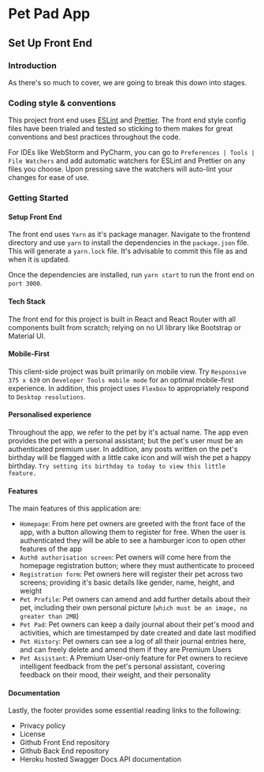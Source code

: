 # Pet Pad App

## Set Up Front End

### Introduction
As there's so much to cover, we are going to break this down into stages.

### Coding style & conventions
This project front end uses [ESLint](https://eslint.org/) and [Prettier](https://prettier.io/).
The front end style config files have been trialed and tested so sticking to them makes for great conventions and best practices throughout the code.

For IDEs like WebStorm and PyCharm, you can go to `Preferences | Tools | File Watchers` and add automatic watchers for ESLint and Prettier on any files you choose. Upon pressing save the watchers will auto-lint your changes for ease of use.

### Getting Started
#### Setup Front End
The front end uses `Yarn` as it's package manager. Navigate to the frontend directory and use `yarn` to install the dependencies in the `package.json` file. This will generate a `yarn.lock` file. It's advisable to commit this file as and when it is updated.

Once the dependencies are installed, run `yarn start` to run the front end on `port 3000`.

#### Tech Stack
The front end for this project is built in React and React Router with all components built from scratch; relying on no UI library like Bootstrap or Material UI.
 
#### Mobile-First
This client-side project was built primarily on mobile view. Try `Responsive 375 x 639` on `Developer Tools mobile mode` for an optimal mobile-first experience. In addition, this project uses `Flexbox` to appropriately respond to `Desktop resolutions`.

#### Personalised experience
Throughout the app, we refer to the pet by it's actual name. The app even provides the pet with a personal assistant; but the pet's user must be an authenticated premium user. In addition, any posts written on the pet's birthday will be flagged with a little cake icon and will wish the pet a happy birthday. `Try setting its birthday to today to view this little feature.`

#### Features
The main features of this application are:
- `Homepage`: From here pet owners are greeted with the front face of the app, with a button allowing them to register for free. When the user is authenticated they will be able to see a hamburger icon to open other features of the app
- `Auth0 authorisation screen`: Pet owners will come here from the homepage registration button; where they must authenticate to proceed
- `Registration form`: Pet owners here will register their pet across two screens; providing it's basic details like gender, name, height, and weight
- `Pet Profile`: Pet owners can amend and add further details about their pet, including their own personal picture (`which must be an image, no greater than 2MB`)
- `Pet Pad`: Pet owners can keep a daily journal about their pet's mood and activities, which are timestamped by date created and date last modified
- `Pet History`: Pet owners can see a log of all their journal entries here, and can freely delete and amend them if they are Premium Users
- `Pet Assistant`: A Premium User-only feature for Pet owners to recieve intelligent feedback from the pet's personal assistant, covering feedback on their mood, their weight, and their personality

#### Documentation
Lastly, the footer provides some essential reading links to the following:
- Privacy policy
- License
- Github Front End repository
- Github Back End repository
- Heroku hosted Swagger Docs API documentation

